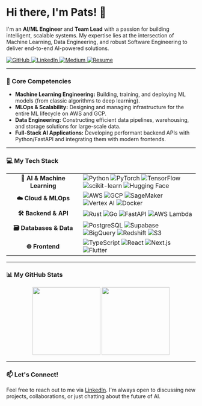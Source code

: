 # Hi there, I'm Pats! 👋

I'm an **AI/ML Engineer** and **Team Lead** with a passion for building intelligent, scalable systems. My expertise lies at the intersection of Machine Learning, Data Engineering, and robust Software Engineering to deliver end-to-end AI-powered solutions.

<p align="left">
  <a href="https://github.com/jplaulau14">
    <img src="https://img.shields.io/badge/GitHub-181717?style=for-the-badge&logo=github&logoColor=white" alt="GitHub">
  </a>
  <a href="https://www.linkedin.com/in/jplau14/">
    <img src="https://img.shields.io/badge/LinkedIn-0A66C2?style=for-the-badge&logo=linkedin&logoColor=white" alt="LinkedIn">
  </a>
  <a href="https://medium.com/@johnpatricklaurel14">
    <img src="https://img.shields.io/badge/Medium-000000?style=for-the-badge&logo=medium&logoColor=white" alt="Medium">
  </a>
  <a href="https://drive.google.com/file/d/1--3I8GbzYhN8xKskO-wdu0m2LPEC5MHM/view?usp=sharing">
    <img src="https://img.shields.io/badge/View_My_Resume-EA4335?style=for-the-badge&logo=google-drive&logoColor=white" alt="Resume">
  </a>
</p>

---

### 🚀 Core Competencies

* **Machine Learning Engineering:** Building, training, and deploying ML models (from classic algorithms to deep learning).
* **MLOps & Scalability:** Designing and managing infrastructure for the entire ML lifecycle on AWS and GCP.
* **Data Engineering:** Constructing efficient data pipelines, warehousing, and storage solutions for large-scale data.
* **Full-Stack AI Applications:** Developing performant backend APIs with Python/FastAPI and integrating them with modern frontends.

---

### 💻 My Tech Stack

<table>
  <tr>
    <td align="center" width="180">
      <strong>🧠 AI & Machine Learning</strong>
    </td>
    <td>
      <img src="https://img.shields.io/badge/Python-3776AB?style=for-the-badge&logo=python&logoColor=white" alt="Python" />
      <img src="https://img.shields.io/badge/PyTorch-EE4C2C?style=for-the-badge&logo=pytorch&logoColor=white" alt="PyTorch" />
      <img src="https://img.shields.io/badge/TensorFlow-FF6F00?style=for-the-badge&logo=tensorflow&logoColor=white" alt="TensorFlow" />
      <img src="https://img.shields.io/badge/scikit--learn-F7931E?style=for-the-badge&logo=scikit-learn&logoColor=white" alt="scikit-learn" />
      <img src="https://img.shields.io/badge/Hugging_Face-FFD21E?style=for-the-badge&logo=huggingface&logoColor=black" alt="Hugging Face" />
    </td>
  </tr>
  <tr>
    <td align="center">
      <strong>☁️ Cloud & MLOps</strong>
    </td>
    <td>
      <img src="https://img.shields.io/badge/Amazon_AWS-232F3E?style=for-the-badge&logo=amazonaws&logoColor=white" alt="AWS" />
      <img src="https://img.shields.io/badge/Google_Cloud-4285F4?style=for-the-badge&logo=googlecloud&logoColor=white" alt="GCP" />
      <img src="https://img.shields.io/badge/Amazon_SageMaker-FF9900?style=for-the-badge&logo=amazonaws&logoColor=white" alt="SageMaker" />
      <img src="https://img.shields.io/badge/Vertex_AI-4285F4?style=for-the-badge&logo=googlecloud&logoColor=white" alt="Vertex AI" />
      <img src="https://img.shields.io/badge/Docker-2496ED?style=for-the-badge&logo=docker&logoColor=white" alt="Docker" />
    </td>
  </tr>
  <tr>
    <td align="center">
      <strong>🛠️ Backend & API</strong>
    </td>
    <td>
      <img src="https://img.shields.io/badge/Rust-000000?style=for-the-badge&logo=rust&logoColor=white" alt="Rust" />
      <img src="https://img.shields.io/badge/Go-00ADD8?style=for-the-badge&logo=go&logoColor=white" alt="Go" />
      <img src="https://img.shields.io/badge/FastAPI-009688?style=for-the-badge&logo=fastapi&logoColor=white" alt="FastAPI" />
      <img src="https://img.shields.io/badge/AWS_Lambda-FF9900?style=for-the-badge&logo=awslambda&logoColor=white" alt="AWS Lambda" />
    </td>
  </tr>
  <tr>
    <td align="center">
      <strong>🗃️ Databases & Data</strong>
    </td>
    <td>
      <img src="https://img.shields.io/badge/PostgreSQL-4169E1?style=for-the-badge&logo=postgresql&logoColor=white" alt="PostgreSQL" />
      <img src="https://img.shields.io/badge/Supabase-3FCF8E?style=for-the-badge&logo=supabase&logoColor=white" alt="Supabase" />
      <img src="https://img.shields.io/badge/Google_BigQuery-4285F4?style=for-the-badge&logo=googlecloud&logoColor=white" alt="BigQuery" />
      <img src="https://img.shields.io/badge/Amazon_Redshift-FF9900?style=for-the-badge&logo=amazonaws&logoColor=white" alt="Redshift" />
      <img src="https://img.shields.io/badge/Amazon_S3-569A31?style=for-the-badge&logo=amazons3&logoColor=white" alt="S3" />
    </td>
  </tr>
  <tr>
    <td align="center">
      <strong>🌐 Frontend</strong>
    </td>
    <td>
      <img src="https://img.shields.io/badge/TypeScript-3178C6?style=for-the-badge&logo=typescript&logoColor=white" alt="TypeScript" />
      <img src="https://img.shields.io/badge/React-20232A?style=for-the-badge&logo=react&logoColor=61DAFB" alt="React" />
      <img src="https://img.shields.io/badge/Next.js-000000?style=for-the-badge&logo=nextdotjs&logoColor=white" alt="Next.js" />
      <img src="https://img.shields.io/badge/Flutter-02569B?style=for-the-badge&logo=flutter&logoColor=white" alt="Flutter" />
    </td>
  </tr>
</table>

---

### 📊 My GitHub Stats

<p align="center">
  <img height="180em" src="https://github-readme-stats.vercel.app/api?username=jplaulau14&show_icons=true&theme=tokyonight&include_all_commits=true&count_private=true"/>
  <img height="180em" src="https://github-readme-stats.vercel.app/api/top-langs/?username=jplaulau14&layout=compact&langs_count=8&theme=tokyonight&hide=jupyter%20notebook,swift,c,c%2B%2B,html,css,javascript"/>
</p>

---

### 📫 Let's Connect!

Feel free to reach out to me via [LinkedIn](https://www.linkedin.com/in/jplau14/). I'm always open to discussing new projects, collaborations, or just chatting about the future of AI.
